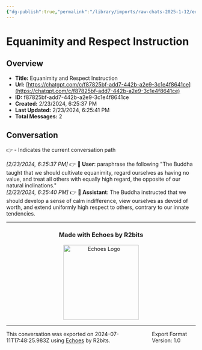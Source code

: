 ```yaml
---
{"dg-publish":true,"permalink":"/library/imports/raw-chats-2025-1-12/equanimity-and-respect-instruction/"}
---
```


# Equanimity and Respect Instruction

## Overview
- **Title:** Equanimity and Respect Instruction
- **Url:** [https://chatgpt.com/c/f87825bf-add7-442b-a2e9-3c1e4f8641ce](https://chatgpt.com/c/f87825bf-add7-442b-a2e9-3c1e4f8641ce)
- **ID:** f87825bf-add7-442b-a2e9-3c1e4f8641ce
- **Created:** 2/23/2024, 6:25:37 PM
- **Last Updated:** 2/23/2024, 6:25:41 PM
- **Total Messages:** 2

## Conversation
👉 - Indicates the current conversation path

<i>[2/23/2024, 6:25:37 PM]</i> 👉 <b>👤 User</b>: paraphrase the following "The Buddha taught that we should cultivate equanimity, regard ourselves as having no value, and treat all others with equally high regard, the opposite of our natural inclinations."<br>
<i>[2/23/2024, 6:25:40 PM]</i> 👉 <b>🤖 Assistant</b>: The Buddha instructed that we should develop a sense of calm indifference, view ourselves as devoid of worth, and extend uniformly high respect to others, contrary to our innate tendencies.<br>

---

<div align="center">

### Made with Echoes by R2bits

<a href="https://echoes.r2bits.com">
  <img src="https://images.squarespace-cdn.com/content/v1/6493af4741c13939d335f0b8/18b27467-2da2-43b7-8d44-234bccf4f462/MINI_ECHOES_LOGO_NORMAL_WHITE_TEXT_SMALL-05-14+%281%29.png?format=300w" alt="Echoes Logo" width="200"/>
</a>

</div>

---

<div style="display: flex; justify-content: space-between;">
  <span>This conversation was exported on 2024-07-11T17:48:25.983Z using <a href="https://echoes.r2bits.com">Echoes</a> by R2bits.</span>
  <span>Export Format Version: 1.0</span>
</div>
